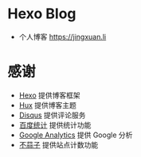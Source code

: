 # Hexo Blog
*   个人博客 https://jingxuan.li

# 感谢

*   [Hexo][] 提供博客框架
*   [Hux][] 提供博客主题
*   [Disqus][] 提供评论服务
*   [百度统计][] 提供统计功能
*   [Google Analytics][] 提供 Google 分析
*   [不蒜子][] 提供站点计数功能

[Hexo]: https://hexo.io/zh-cn/ "Hexo"
[Hux]: http://huangxuan.me/ "Hux"
[多说]: http://duoshuo.com/ "多说"
[多说开发者中心]: http://dev.duoshuo.com/docs "多说开发者中心"
[百度统计]: http://tongji.baidu.com/ "百度统计"
[Disqus]: https://disqus.com/ "Disqus"
[Google Analytics]: https://www.google.com/intl/zh-CN/analytics/ "Google Analytics"
[不蒜子]: http://ibruce.info/2015/04/04/busuanzi/ "不蒜子"



